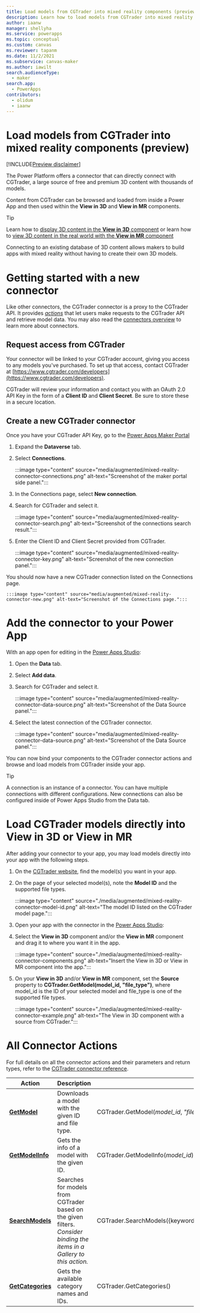 ```yaml
---
title: Load models from CGTrader into mixed reality components (preview)
description: Learn how to load models from CGTrader into mixed reality components
author: iaanw
manager: shellyha
ms.service: powerapps
ms.topic: conceptual
ms.custom: canvas
ms.reviewer: tapanm
ms.date: 11/2/2021
ms.subservice: canvas-maker
ms.author: iawilt
search.audienceType: 
  - maker
search.app: 
  - PowerApps
contributors:
  - olidum
  - iaanw
---
```


# Load models from CGTrader into mixed reality components (preview)

[!INCLUDE[Preview disclaimer](../../includes/cc-beta-prerelease-disclaimer.md)]

The Power Platform offers a connector that can directly connect with CGTrader, a large source of free and premium 3D content with thousands of models.

Content from CGTrader can be browsed and loaded from inside a Power App and then used within the **View in 3D** and **View in MR** components.

> [!TIP]
> Learn how to [display 3D content in the **View in 3D** component](mixed-reality-component-view-3d.md) or learn how to [view 3D content in the real world with the **View in MR** component](mixed-reality-component-view-mr.md)

Connecting to an existing database of 3D content allows makers to build apps with mixed reality without having to create their own 3D models.

# Getting started with a new connector

Like other connectors, the CGTrader connector is a proxy to the CGTrader API. It provides [_actions_](/connectors/connectors#actions) that let users make requests to the CGTrader API and retrieve model data. You may also read the [connectors overview](/connectors/custom-connectors/use-custom-connector-powerapps) to learn more about connectors.

## Request access from CGTrader

Your connector will be linked to your CGTrader account, giving you access to any models you've purchased. To set up that access, contact CGTrader at [https://www.cgtrader.com/developers](https://www.cgtrader.com/developers).

CGTrader will review your information and contact you with an OAuth 2.0 API Key in the form of a **Client ID** and **Client Secret**. Be sure to store these in a secure location.

## Create a new CGTrader connector

Once you have your CGTrader API Key, go to the [Power Apps Maker Portal](https://make.powerapps.com/)

1. Expand the **Dataverse** tab.

2. Select **Connections**.

    :::image type="content" source="media/augmented/mixed-reality-connector-connections.png" alt-text="Screenshot of the maker portal side panel.":::
    
3. In the Connections page, select **New connection**.

4. Search for CGTrader and select it.

    :::image type="content" source="media/augmented/mixed-reality-connector-search.png" alt-text="Screenshot of the connections search result.":::
    
5. Enter the Client ID and Client Secret provided from CGTrader.

    :::image type="content" source="media/augmented/mixed-reality-connector-key.png" alt-text="Screenshot of the new connection panel.":::

You should now have a new CGTrader connection listed on the Connections page.

    :::image type="content" source="media/augmented/mixed-reality-connector-new.png" alt-text="Screenshot of the Connections page.":::

# Add the connector to your Power App

With an app open for editing in the [Power Apps Studio](https://create.powerapps.com):

1. Open the **Data** tab.

2. Select **Add data**.

3. Search for CGTrader and select it.

    :::image type="content" source="media/augmented/mixed-reality-connector-data-source.png" alt-text="Screenshot of the Data Source panel.":::
    
4. Select the latest connection of the CGTrader connector.

    :::image type="content" source="media/augmented/mixed-reality-connector-data-source.png" alt-text="Screenshot of the Data Source panel.":::

You can now bind your components to the CGTrader connector actions and browse and load models from CGTrader inside your app.

> [!TIP]
> A connection is an instance of a connector. You can have multiple connections with different configurations. New connections can also be configured inside of Power Apps Studio from the Data tab.

# Load CGTrader models directly into View in 3D or View in MR

After adding your connector to your app, you may load models directly into your app with the following steps.

1. On the [CGTrader website](https://www.cgtrader.com/), find the model(s) you want in your app.

2. On the page of your selected model(s), note the **Model ID** and the supported file types.

    :::image type="content" source="./media/augmented/mixed-reality-connector-model-id.png" alt-text="The model ID listed on the CGTrader model page.":::

3. Open your app with the connector in the [Power Apps Studio](https://create.powerapps.com):

4. Select the **View in 3D** component and/or the **View in MR** component and drag it to where you want it in the app.

    :::image type="content" source="./media/augmented/mixed-reality-connector-components.png" alt-text="Insert the View in 3D or View in MR component into the app.":::
    
5. On your **View in 3D** and/or **View in MR** component, set the **Source** property to **CGTrader.GetModel(model_id, "file_type")**, where model_id is the ID of your selected model and file_type is one of the supported file types.

    :::image type="content" source="./media/augmented/mixed-reality-connector-example.png" alt-text="The View in 3D component with a source from CGTrader.":::

# All Connector Actions

For full details on all the connector actions and their parameters and return types, refer to the [CGTrader connector reference](/connectors/cgtrader/#actions).

Action | Description | Example
-- | -- | --
**[GetModel](/connectors/cgtrader/#downloads-a-model-with-the-given-id-and-file-type.)** | Downloads a model with the given ID and file type. | CGTrader.GetModel(_model_id_, _"file_type"_)
**[GetModelInfo](/connectors/cgtrader/#gets-the-info-of-a-model-with-the-given-id.)** | Gets the info of a model with the given ID. | CGTrader.GetModelInfo(_model_id_)
**[SearchModels](/connectors/cgtrader/#searches-for-models-from-cgtrader-based-on-the-given-filters.)** | Searches for models from CGTrader based on the given filters. _Consider binding the items in a Gallery to this action._ | CGTrader.SearchModels({keywords:"_keywords_",extensions:"_file_types_"}).Models
**[GetCategories](/connectors/cgtrader/#gets-the-available-category-names-and-ids.)** | Gets the available category names and IDs. | CGTrader.GetCategories()
